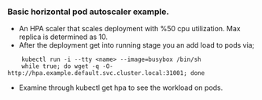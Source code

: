 ### Basic horizontal pod autoscaler example.

* An HPA scaler that scales deployment with %50 cpu utilization. Max replica is determined as 10.
* After the deployment get into running stage you an add load to pods via;
```
    kubectl run -i --tty <name> --image=busybox /bin/sh
    while true; do wget -q -O- http://hpa.example.default.svc.cluster.local:31001; done
```
* Examine through kubectl get hpa to see the workload on pods.
